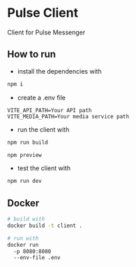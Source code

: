 # Pulse Client

Client for Pulse Messenger

## How to run

- install the dependencies with

```bash
npm i
```
  
- create a .env file

```env
VITE_API_PATH=Your API path
VITE_MEDIA_PATH=Your media service path
```

- run the client with

```bash
npm run build

npm preview
```

- test the client with

```bash
npm run dev
```

## Docker

```bash
# build with
docker build -t client .

# run with
docker run 
  -p 8080:8080
  --env-file .env
```
